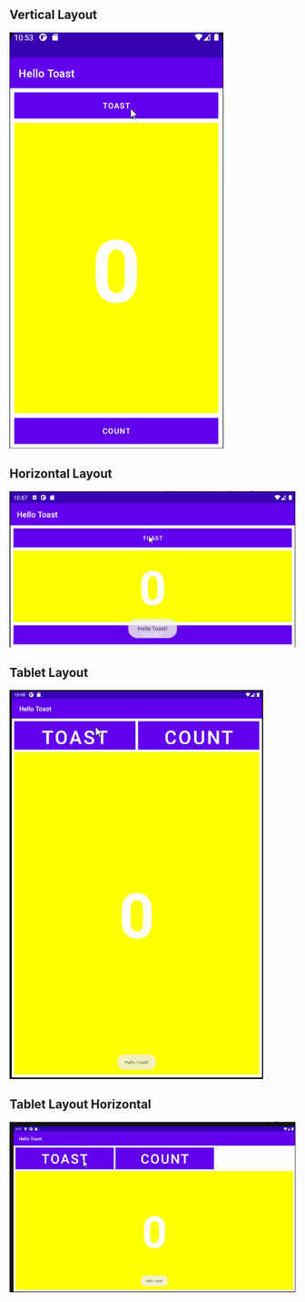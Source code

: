 ## Vertical Layout
![](app/src/main/res/drawable/vertical_layout.gif)
## Horizontal Layout
![](app/src/main/res/drawable/horizontal_layout.gif)
## Tablet Layout
![](app/src/main/res/drawable/tablet_layout.gif)
## Tablet Layout Horizontal
![](app/src/main/res/drawable/tablet_horizontal.gif)

